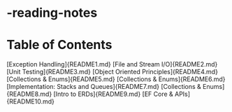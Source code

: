 # -reading-notes

# Table of Contents
 [Exception Handling]{README1.md}
 [File and Stream I/O]{README2.md}
 [Unit Testing]{README3.md}
 [Object Oriented Principles]{README4.md}
 [Collections & Enums]{README5.md}
 [Collections & Enums]{README6.md}
 [Implementation: Stacks and Queues]{README7.md}
 [Collections & Enums]{README8.md}
 [Intro to ERDs]{README9.md}
 [EF Core & APIs]{README10.md}
